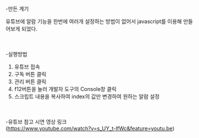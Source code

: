 -만든 계기<br>

 유튜브에 알람 기능을 한번에 여러개 설정하는 방법이 없어서 javascript를 이용해 만들어보게 되었다. <br><br><br>




-실행방법<br>
  1. 유튜브 접속
  2. 구독 버튼 클릭
  3. 관리 버튼 클릭
  4. f12버튼을 눌러 개발자 도구의 Console창 클릭
  5. 스크립트 내용을 복사하여 index의 값만 변경하여 원하는 알람 설정<br><br><br>


-유튜브 참고 시연 영상 링크<br>
  (https://www.youtube.com/watch?v=s_UY_t-lfWc&feature=youtu.be)
